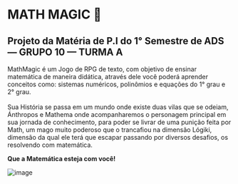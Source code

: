 # **MATH MAGIC** 🧙 #

## Projeto da Matéria de P.I do 1° Semestre de ADS — GRUPO 10 — TURMA A ##


MathMagic é um Jogo de RPG de texto, com objetivo de ensinar matemática de maneira didática, através dele você poderá aprender conceitos como:
sistemas numéricos, polinômios e equações do 1° grau e 2° grau.
        <br></br>
  Sua História se passa em um mundo onde existe duas vilas que se odeiam, Ánthropos e Mathema onde acompanharemos
  o personagem principal em sua jornada de conhecimento, para poder se livrar de uma punição feita por Math, um
  mago muito poderoso que o trancafiou na dimensão Lógiki, dimensão da qual ele terá que escapar passando por
  diversos desafios, os resolvendo com matemática.

**Que a Matemática esteja com você!**

![image](https://github.com/projetoMathMagic/Grupo-10-turma-A/assets/90283178/7cd733f7-3de9-415a-bea8-3af99972031e)
